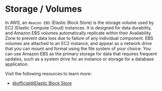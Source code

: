 # Storage / Volumes

In AWS, an `Amazon EBS` (Elastic Block Store) is the storage volume used by EC2 (Elastic Compute Cloud) instances. It is designed for data durability, and Amazon EBS volumes automatically replicate within their Availability Zone to prevent data loss due to failure of any individual component. EBS volumes are attached to an EC2 instance, and appear as a network drive that you can mount and format using the file system of your choice. You can use Amazon EBS as the primary storage for data that requires frequent updates, such as a system drive for an instance or storage for a database application.

Visit the following resources to learn more:

- [@official@Elastic Block Store](https://docs.aws.amazon.com/ebs/latest/userguide/what-is-ebs.html)
